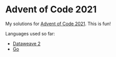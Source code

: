 # Advent of Code 2021

My solutions for [Advent of Code 2021](https://adventofcode.com/2021/about).  This is fun!

Languages used so far:
* [Dataweave 2](https://docs.mulesoft.com/dataweave/2.2/)
* [Go](https://go.dev)
